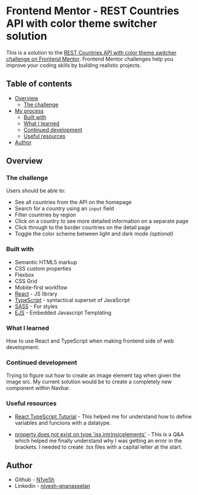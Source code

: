 # Frontend Mentor - REST Countries API with color theme switcher solution

This is a solution to the [REST Countries API with color theme switcher challenge on Frontend Mentor](https://www.frontendmentor.io/challenges/rest-countries-api-with-color-theme-switcher-5cacc469fec04111f7b848ca). Frontend Mentor challenges help you improve your coding skills by building realistic projects. 

## Table of contents

- [Overview](#overview)
  - [The challenge](#the-challenge)
- [My process](#my-process)
  - [Built with](#built-with)
  - [What I learned](#what-i-learned)
  - [Continued development](#continued-development)
  - [Useful resources](#useful-resources)
- [Author](#author)

## Overview

### The challenge

Users should be able to:

- See all countries from the API on the homepage
- Search for a country using an `input` field
- Filter countries by region
- Click on a country to see more detailed information on a separate page
- Click through to the border countries on the detail page
- Toggle the color scheme between light and dark mode *(optional)*

### Built with

- Semantic HTML5 markup
- CSS custom properties
- Flexbox
- CSS Grid
- Mobile-first workflow
- [React](https://reactjs.org/) - JS library
- [TypeScript](https://www.typescriptlang.org/) - syntactical superset of JavaScript
- [SASS](https://sass-lang.com/) - For styles
- [EJS](https://ejs.co/) - Embedded Javascript Templating


### What I learned

How to use React and TypeScript when making frontend side of web development.


### Continued development

Trying to figure out how to create an image element tag when given the image src. My current solution would be to create a completely new component within Navbar.

### Useful resources

- [React TypeScript Tutorial](https://www.youtube.com/watch?v=Z5iWr6Srsj8) - This helped me for understand how to define variables and funcions with a datatype.

- [property does not exist on type 'jsx.intrinsicelements'](https://stackoverflow.com/questions/37414304/typescript-complains-property-does-not-exist-on-type-jsx-intrinsicelements-whe) - This is a Q&A which helped me finally understand why I was getting an error in the brackets. I needed to create .tsx files with a capital letter at the start.


## Author

- Github - [N1ve5h](https://github.com/N1ve5h)
- Linkedin - [nivesh-gnanaseelan](www.linkedin.com/in/nivesh-gnanaseelan)


